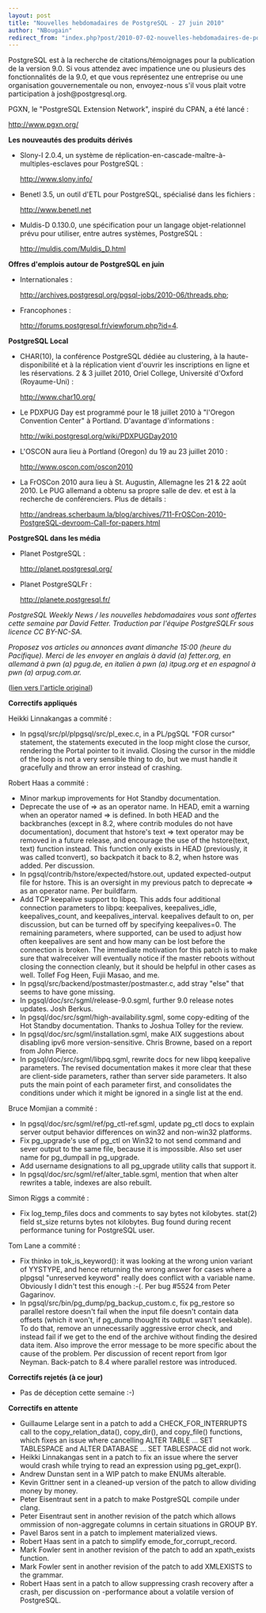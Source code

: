```yaml
---
layout: post
title: "Nouvelles hebdomadaires de PostgreSQL - 27 juin 2010"
author: "NBougain"
redirect_from: "index.php?post/2010-07-02-nouvelles-hebdomadaires-de-postgresql-27-juin-2010 "
---
```



<p>PostgreSQL est &agrave; la recherche de citations/t&eacute;moignages pour la publication de la version 9.0. Si vous attendez avec impatience une ou plusieurs des fonctionnalit&eacute;s de la 9.0, et que vous repr&eacute;sentez une entreprise ou une organisation gouvernementale ou non, envoyez-nous s'il vous plait votre participation &agrave; josh@postgresql.org.</p>

<p>PGXN, le "PostgreSQL Extension Network", inspir&eacute; du CPAN, a &eacute;t&eacute; lanc&eacute;&nbsp;: 

<a target="_blank" href="http://www.pgxn.org/">http://www.pgxn.org/</a></p>

<p><strong>Les nouveaut&eacute;s des produits d&eacute;riv&eacute;s</strong></p>

<ul>

<li>Slony-I 2.0.4, un syst&egrave;me de r&eacute;plication-en-cascade-ma&icirc;tre-&agrave;-multiples-esclaves pour PostgreSQL&nbsp;: 

<a target="_blank" href="http://www.slony.info/">http://www.slony.info/</a></li>

<li>Benetl 3.5, un outil d'ETL pour PostgreSQL, sp&eacute;cialis&eacute; dans les fichiers&nbsp;: 

<a target="_blank" href="http://www.benetl.net">http://www.benetl.net</a></li>

<li>Muldis-D 0.130.0, une sp&eacute;cification pour un langage objet-relationnel pr&eacute;vu pour utiliser, entre autres syst&egrave;mes, PostgreSQL&nbsp;: 

<a target="_blank" href="http://muldis.com/Muldis_D.html">http://muldis.com/Muldis_D.html</a></li>

</ul>

<p><strong>Offres d'emplois autour de PostgreSQL en juin</strong></p>

<ul>

<li>Internationales&nbsp;: 

<a target="_blank" href="http://archives.postgresql.org/pgsql-jobs/2010-06/threads.php">http://archives.postgresql.org/pgsql-jobs/2010-06/threads.php</a>;</li>

<li>Francophones&nbsp;: 

<a target="_blank" href="http://forums.postgresql.fr/viewforum.php?id=4">http://forums.postgresql.fr/viewforum.php?id=4</a>.</li>

</ul>

<p><strong>PostgreSQL Local</strong></p>

<ul>

<li>CHAR(10), la conf&eacute;rence PostgreSQL d&eacute;di&eacute;e au clustering, &agrave; la haute-disponibilit&eacute; et &agrave; la r&eacute;plication vient d'ouvrir les inscriptions en ligne et les r&eacute;servations. 2 &amp; 3 juillet 2010, Oriel College, Universit&eacute; d'Oxford (Royaume-Uni)&nbsp;: 

<a target="_blank" href="http://www.char10.org/">http://www.char10.org/</a></li>

<li>Le PDXPUG Day est programm&eacute; pour le 18 juillet 2010 &agrave; "l'Oregon Convention Center" &agrave; Portland. D'avantage d'informations&nbsp;: 

<a target="_blank" href="http://wiki.postgresql.org/wiki/PDXPUGDay2010">http://wiki.postgresql.org/wiki/PDXPUGDay2010</a></li>

<li>L'OSCON aura lieu &agrave; Portland (Oregon) du 19 au 23 juillet 2010&nbsp;: 

<a target="_blank" href="http://www.oscon.com/oscon2010">http://www.oscon.com/oscon2010</a></li>

<li>La FrOSCon 2010 aura lieu &agrave; St. Augustin, Allemagne les 21 &amp; 22 ao&ucirc;t 2010. Le PUG allemand a obtenu sa propre salle de dev. et est &agrave; la recherche de conf&eacute;renciers. Plus de d&eacute;tails&nbsp;: 

<a target="_blank" href="http://andreas.scherbaum.la/blog/archives/711-FrOSCon-2010-PostgreSQL-devroom-Call-for-papers.html">http://andreas.scherbaum.la/blog/archives/711-FrOSCon-2010-PostgreSQL-devroom-Call-for-papers.html</a></li>

</ul>

<p><strong>PostgreSQL dans les m&eacute;dia</strong></p>

<ul>

<li>Planet PostgreSQL&nbsp;: 

<a target="_blank" href="http://planet.postgresql.org/">http://planet.postgresql.org/</a></li>

<li>Planet PostgreSQLFr&nbsp;: 

<a target="_blank" href="http://planete.postgresql.fr/">http://planete.postgresql.fr/</a></li>

</ul>

<p><i>PostgreSQL Weekly News / les nouvelles hebdomadaires vous sont offertes cette semaine par David Fetter. Traduction par l'&eacute;quipe PostgreSQLFr sous licence CC BY-NC-SA.</i></p>

<p><i>Proposez vos articles ou annonces avant dimanche 15:00 (heure du Pacifique). Merci de les envoyer en anglais &agrave; david (a) fetter.org, en allemand &agrave; pwn (a) pgug.de, en italien &agrave; pwn (a) itpug.org et en espagnol &agrave; pwn (a) arpug.com.ar.</i></p>

<p>(<a target="_blank" href="http://www.postgresql.org/community/weeklynews/pwn20100627">lien vers l'article original</a>)</p>

<!--more-->


<p><strong>Correctifs appliqu&eacute;s</strong></p>

<p>Heikki Linnakangas a commit&eacute;&nbsp;:</p>

<ul>

<li>In pgsql/src/pl/plpgsql/src/pl_exec.c, in a PL/pgSQL "FOR cursor" statement, the statements executed in the loop might close the cursor, rendering the Portal pointer to it invalid. Closing the cursor in the middle of the loop is not a very sensible thing to do, but we must handle it gracefully and throw an error instead of crashing.</li>

</ul>

<p>Robert Haas a commit&eacute;&nbsp;:</p>

<ul>

<li>Minor markup improvements for Hot Standby documentation.</li>

<li>Deprecate the use of =&gt; as an operator name. In HEAD, emit a warning when an operator named =&gt; is defined. In both HEAD and the backbranches (except in 8.2, where contrib modules do not have documentation), document that hstore's text =&gt; text operator may be removed in a future release, and encourage the use of the hstore(text, text) function instead. This function only exists in HEAD (previously, it was called tconvert), so backpatch it back to 8.2, when hstore was added. Per discussion.</li>

<li>In pgsql/contrib/hstore/expected/hstore.out, updated expected-output file for hstore. This is an oversight in my previous patch to deprecate =&gt; as an operator name. Per buildfarm.</li>

<li>Add TCP keepalive support to libpq. This adds four additional connection parameters to libpq: keepalives, keepalives_idle, keepalives_count, and keepalives_interval. keepalives default to on, per discussion, but can be turned off by specifying keepalives=0. The remaining parameters, where supported, can be used to adjust how often keepalives are sent and how many can be lost before the connection is broken. The immediate motivation for this patch is to make sure that walreceiver will eventually notice if the master reboots without closing the connection cleanly, but it should be helpful in other cases as well. Tollef Fog Heen, Fujii Masao, and me.</li>

<li>In pgsql/src/backend/postmaster/postmaster.c, add stray "else" that seems to have gone missing.</li>

<li>In pgsql/doc/src/sgml/release-9.0.sgml, further 9.0 release notes updates. Josh Berkus.</li>

<li>In pgsql/doc/src/sgml/high-availability.sgml, some copy-editing of the Hot Standby documentation. Thanks to Joshua Tolley for the review.</li>

<li>In pgsql/doc/src/sgml/installation.sgml, make AIX suggestions about disabling ipv6 more version-sensitive. Chris Browne, based on a report from John Pierce.</li>

<li>In pgsql/doc/src/sgml/libpq.sgml, rewrite docs for new libpq keepalive parameters. The revised documentation makes it more clear that these are client-side parameters, rather than server side parameters. It also puts the main point of each parameter first, and consolidates the conditions under which it might be ignored in a single list at the end.</li>

</ul>

<p>Bruce Momjian a commit&eacute;&nbsp;:</p>

<ul>

<li>In pgsql/doc/src/sgml/ref/pg_ctl-ref.sgml, update pg_ctl docs to explain server output behavior differences on win32 and non-win32 platforms.</li>

<li>Fix pg_upgrade's use of pg_ctl on Win32 to not send command and sever output to the same file, because it is impossible. Also set user name for pg_dumpall in pg_upgrade.</li>

<li>Add username designations to all pg_upgrade utility calls that support it.</li>

<li>In pgsql/doc/src/sgml/ref/alter_table.sgml, mention that when alter rewrites a table, indexes are also rebuilt.</li>

</ul>

<p>Simon Riggs a commit&eacute;&nbsp;:</p>

<ul>

<li>Fix log_temp_files docs and comments to say bytes not kilobytes. stat(2) field st_size returns bytes not kilobytes. Bug found during recent performance tuning for PostgreSQL user.</li>

</ul>

<p>Tom Lane a commit&eacute;&nbsp;:</p>

<ul>

<li>Fix thinko in tok_is_keyword(): it was looking at the wrong union variant of YYSTYPE, and hence returning the wrong answer for cases where a plpgsql "unreserved keyword" really does conflict with a variable name. Obviously I didn't test this enough :-(. Per bug #5524 from Peter Gagarinov.</li>

<li>In pgsql/src/bin/pg_dump/pg_backup_custom.c, fix pg_restore so parallel restore doesn't fail when the input file doesn't contain data offsets (which it won't, if pg_dump thought its output wasn't seekable). To do that, remove an unnecessarily aggressive error check, and instead fail if we get to the end of the archive without finding the desired data item. Also improve the error message to be more specific about the cause of the problem. Per discussion of recent report from Igor Neyman. Back-patch to 8.4 where parallel restore was introduced.</li>

</ul>

<p><strong>Correctifs rejet&eacute;s (&agrave; ce jour)</strong></p>

<ul>

<li>Pas de d&eacute;ception cette semaine&nbsp;:-)</li>

</ul>

<p><strong>Correctifs en attente</strong></p>

<ul>

<li>Guillaume Lelarge sent in a patch to add a CHECK_FOR_INTERRUPTS call to the copy_relation_data(), copy_dir(), and copy_file() functions, which fixes an issue where cancelling ALTER TABLE ... SET TABLESPACE and ALTER DATABASE ... SET TABLESPACE did not work.</li>

<li>Heikki Linnakangas sent in a patch to fix an issue where the server would crash while trying to read an expression using pg_get_expr().</li>

<li>Andrew Dunstan sent in a WIP patch to make ENUMs alterable.</li>

<li>Kevin Grittner sent in a cleaned-up version of the patch to allow dividing money by money.</li>

<li>Peter Eisentraut sent in a patch to make PostgreSQL compile under clang.</li>

<li>Peter Eisentraut sent in another revision of the patch which allows ommission of non-aggregate columns in certain situations in GROUP BY.</li>

<li>Pavel Baros sent in a patch to implement materialized views.</li>

<li>Robert Haas sent in a patch to simplify emode_for_corrupt_record.</li>

<li>Mark Fowler sent in another revision of the patch to add an xpath_exists function.</li>

<li>Mark Fowler sent in another revision of the patch to add XMLEXISTS to the grammar.</li>

<li>Robert Haas sent in a patch to allow suppressing crash recovery after a crash, per discussion on -performance about a volatile version of PostgreSQL.</li>

</ul>